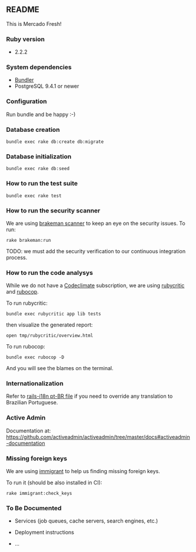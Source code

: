 ## README

This is Mercado Fresh!

### Ruby version

* 2.2.2

### System dependencies

* [Bundler](https://github.com/bundler/bundler)
* PostgreSQL 9.4.1 or newer

### Configuration

Run bundle and be happy :-)

### Database creation

```
bundle exec rake db:create db:migrate
```

### Database initialization

```
bundle exec rake db:seed
```

### How to run the test suite


```
bundle exec rake test
```

### How to run the security scanner


We are using [brakeman scanner](http://brakemanscanner.org/) to keep an eye on
the security issues. To run:

```
rake brakeman:run
```

TODO: we must add the security verification to our continuous integration process.

### How to run the code analysys

While we do not have a [Codeclimate](https://codeclimate.com) subscription, we
are using [rubycritic](https://github.com/whitesmith/rubycritic) and
[rubocop](https://github.com/bbatsov/rubocop).

To run rubycritic:

```
bundle exec rubycritic app lib tests
```

then visualize the generated report:

```
open tmp/rubycritic/overview.html
```

To run rubocop:

```
bundle exec rubocop -D
```

And you will see the blames on the terminal.

### Internationalization

Refer to [rails-i18n pt-BR file](https://github.com/svenfuchs/rails-i18n/blob/master/rails/locale/pt-BR.yml)
if you need to override any translation to Brazilian Portuguese.

### Active Admin

Documentation at: https://github.com/activeadmin/activeadmin/tree/master/docs#activeadmin-documentation

### Missing foreign keys

We are using [immigrant](https://github.com/jenseng/immigrant) to help us finding missing foreign keys.

To run it (should be also installed in CI):

```
rake immigrant:check_keys
```

### To Be Documented

* Services (job queues, cache servers, search engines, etc.)

* Deployment instructions

* ...
